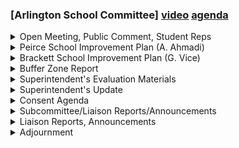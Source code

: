### [Arlington School Committee] [video](https://www.youtube.com/watch?v=Kdg4l2nFrI4) [agenda](https://arlington.novusagenda.com/agendapublic/MeetingView.aspx?MeetingID=1861&MinutesMeetingID=-1&doctype=Agenda)

<details><summary>Open Meeting, Public Comment, Student Reps</summary> 
<details><summary>	 Kirsi Allison Ampe - 636</summary>

> Hi, I'm Kirsten Allison Ampey. I'm chair of the Arlington School Committee and I call this meeting of the regular school committee on Thursday, November 16, 2023 to order. We are here in the new wing of the high school which Dr. Hummel mentioned in a couple minutes. And before we do that, I want to note the passing of the very successful passing of the override last week for which we thank both the voters and the taxpayers of Arlington. It was resoundingly positive with a 61.4% yes in favor. And given that the commitments of the override included significant increases in funding to the schools to both fund our strategic plan and to one of the components of which is increasing compensation for educators, we are both very thankful and just impressed that the town was so understanding of both our needs and appreciative of our efforts. So I want to say thank you for that and then we had another big milestone last week, the day after. So I'll actually start by commenting for just a second on the override. We're really looking forward to implementing the strategic plan that we've worked so hard on and these dollars let us do that. We're really grateful for the show of faith and the tireless work that our educators put in every single day for Arlington's children and we just want to thank the work of the volunteers and elected officials who made this possible because now we get to go do the fun stuff. And we get to do the fun stuff in beautiful new buildings and the educational plan for the new Arlington High School really wouldn't be possible without the override dollars because the strategic plan is very aligned to making sure that we can do more deeper learning in facilities that allow for interdisciplinary work and allow for a lot of collaboration among adults. We are sitting in a brand new school committee room. Central office has been steadfastly focused on moving for the past several weeks and we've managed to do so successfully in the middle of a school year along with all of our high school students doing the same. So it is a beautiful new building. We're really looking forward to welcoming members of the community to do tours later on this winter and spring. And we had conferences in the building almost immediately upon opening it up and it was wonderful to see parents coming in to talk with their teachers. Our staff, our students, watching them walk in for the first time was just such a treat because they were elated to be in such a bright, welcoming new space. So we're grateful so much to the taxpayers of Arlington for continuing to prioritize the needs of our students and to allow us to move forward with some of the innovative and exciting work that we're doing. Thank you. So there is no public comment. I can't, so you may have, the people who are here and maybe some of you on Zoom had seen that this is all kind of jury rigged and we're still a work in progress here. There will be changes over time. We'll be talking about it later in the facilities report. But in the meantime, I can't move my mic any closer. So if you can't hear me, someone needs to wave. Okay, they say I'm fine, but I know sometimes that's a problem. So there is no public comment. We do have an AHS representative who I see on Zoom. Graham Minnick, do you want to give us a report? There's not much going on. So the move's been pretty good so far. Yeah, everyone's happy. It's nice and clean. But yeah, I guess that's it. Okay, thank you.
</details></details>
<details><summary>Peirce School Improvement Plan (A. Ahmadi)</summary> 
<details><summary>	 Kirsi Allison-Ampe - 216</summary>

> Next, we have the Pierce Improvement Plan. Do you want to introduce? Yes, while our Pierce team is coming up and getting settled, we're going to have you all over here. And we're going to hope to have your slides up here. We're working on that. I just want to say Pierce saw some absolutely spectacular outcomes for students this year. They really have been doing a lot of hard work over the last several years to improve instruction, interventions, build out an instructional leadership team. And I really always enjoy heading over to Pierce and seeing bright pink flamingos everywhere. So I'm looking forward to hearing what they've been up to and what they're planning for this year. Are we good to go, or no? All right. Well, maybe we'll have slides. Otherwise, I'm sure you'll be able to follow along with an exceptionally well-executed presentation. No pressure. I'll hand it off to you all. I am driving the slides. Okay-ish? Okay. I at least need my screen to be working. Let's twist it a little bit if that's not working. If it can be here, that's great. But if not, this works fine too. All right. Take it away. Yeah, I think so. Our viewing audience at home can see. All right. No sweat.
</details>
<details><summary>	 Andrew Amati, Julia McHugh, Steph McKenna, Beth Ledoux - 3109</summary>

> Thank you, School Committee, for having us in this evening. We are very excited to share our plan with you. But before we do, we'll introduce ourselves, and then we'll dive right in. Thank you for having me. I'm Andrew Amati, and I'm the proud principal. Hi, everybody. I'm Julia McHugh, and I'm the assistant principal at Pierce. Hi, everyone. Steph McKenna, math coach at Pierce. Hi, everybody. I'm Beth Ledoux, the literacy coach at Pierce. So, briefly, this evening we'll give you some data overviews. We'll talk briefly about some of the wins that we see in the last school year. We'll talk about some of the challenges we face as a school. We'll share our school goals with you and some of the ways that we plan to achieve them and some of the resources that we feel may be helpful. And, as always, look forward to your questions this evening. All right. So, we are the Pierce School. We are very excited to be here. We have 336 students. We have about 50 staff members. We are proud and fortunate to be part of the METCO program, and we have a wonderful learning community of students in our language-based learning program. We currently have 17 sections in the school, and we, like I said before, are very excited to present to you more this evening. So, the data that we wanted to share with you this evening is around our absenteeism, our achievement and growth specifically in ELA and math, as shown in the spring MCAS, our DIBLS data, and then our panorama data around climate and culture. All right. So, the first thing we wanted to bring to your attention this evening is our data on chronic absenteeism. This is an area where we made some gains as a school. We were able to overall reduce the number of students that were chronically absent, and we made some pretty significant gains in our high-needs subcategories, as well as students that fall in the low-income subcategory. We see some positive signals within this data. It's trending the way we want it to, and we're seeing some positivity. Some of the things we did last year that I think were impactful were partnering with families, regularly communicating with families, meeting with families, and understanding some of the needs and barriers to getting to school. And I look forward to keeping some of those in place this year and expanding the ways that we're supporting our families. But I also want to be upfront that it still remains alarming to me that one in five students that are in a low-income category are still chronically absent. And I'll talk a bit more about that as we get into some of the academic achievement data, but that is a main area of focus this year. I'm going to talk to you guys about the achievement and growth data for the ELA component. So as you can see, as Andrew said with his last slide, we've seen upward trends in every category between 2022 and 2023, but probably the most exciting is our largest growth was in the high-need subcategory, and you can see that in the last two indicators. That's where we made tons of growth, something we're really proud of. But what's not shown in this chart, which is very exciting, are a couple of very specific grade-level examples. So in our third grade, 77% of our students were meeting or exceeding state standards, which meant our third grade students were ranked in the 96th percentile in the state, which is amazing. Our fifth graders last year had an overall SGPR student growth percentile of 57, which is a really strong indicator of years to come, especially our fourth graders now moving up to fifth. A couple of things that we're trying new or sort of adding on this year that's going to keep contributing to this upward trend is we have stretched out the grade bands of using the DIBL screener. In the past, we've only done K-3, and this year we're doing K-5. And the DIBL screener, it measures phonemic awareness, phonics, fluency, vocabulary, and reading comprehension, and it's given between two to three times a year. And what we're doing with this data is actually pretty incredible. We're meeting as teams after these benchmarks, we're analyzing the data, we're noticing trends, and we're having it really inform our teaching, whether it's extension work or intervention work. We're also incorporating a stronger language arts program, and it's all based on the science of reading. And lastly, we just have amazingly talented ELA educators, and that's why we have such high expectations and such high achievement. So similar to the ELA data, we saw overall gains across the board that we're really encouraging this year in mathematics, according to the MCAS. But most exciting, I think, are the gains that we can see there made by some students in our more vulnerable categories. You can see there. Some things that you can't see, looking at the data, our fifth grade earned an SGP of 73, which is incredibly difficult to do. And something I'd like to point out is the work of K-2 that leads to some of these data points that we get to see in MCAS later on. Our K-2 teams have been working year after year, helping to improve our fluency screeners, which it's so nice to have a common data set at K-2 that we can then work, we can use setting them up for three to five. And those fluency screeners now extend into grades three and four as well, so we have more data that we can use in our ACE meetings among teachers. Thank you. I'm just going to say one more thing about math. And before I do, though, I want to double down on a statement that both Beth and Steph shared, which is that we have an outstanding staff and a really hardworking staff, and we are aligned K-5. And so some of the wins we're seeing tonight are in the upper grades in terms of the data, but they are a reflection of all of our educators, and I'm very proud of what they do. One of the concerns that you're not seeing on this graph in math, though, is around some of our racial subgroup categories. And there's a couple things that stand out as areas that we will continue to focus on, one of them being that only one in 12 students that are black met or exceeded expectations in mathematics. And that is deeply problematic, and that is something that our team remains focused on improving and committing to over the years. Additionally, seven of 18 students that identify as Hispanic or Latino met or exceeded expectations in mathematics, which is also below where we would like to be in terms of supporting and addressing the needs of all of our students. Thank you. So as you know, we only test the Science MCAS. It doesn't exist for grades 3 and 4, but it does for grade 5. And as you can see here, we did quite well, and we scored in the 90th percentile for the state, which we're very proud of. But one of the things, again, that the data doesn't show is the qualitative information that we have around science at Pierce, which is that this is one of our students' across-the-board K-5 favorite subjects. We know this from talking to them, from listening to them in the hallways, from having informal conversations with them, but also through the empathy interviews that were done towards the end of last school year, where consistently across the board, what's your favorite subject? Science. What's your favorite subject? Science. We have the classroom capacity for kids to be engaged in hands-on experiences with science, and I think that it is really showing up at this fifth-grade MCAS level. So that's another point that we're quite proud of and are going to be continuing to promote. All right. I'll speak briefly about some of the trend areas that we see. So from 2022 to 2023, we saw a small gain with our non-high needs groups and an increase in students that are considered high needs. However, we have a lot of work to do to continue to close the gap. We also know that chronic absenteeism continues to impact our families that are in the high needs category, specifically in low-income categories at the highest rate. So part of our working theory is that if we can continue to have high-quality instruction and curriculum and we can get our students to school more frequently over the years, we will continue to close this gap. And as we go to the next slide in math, you're going to see something very similar. And our theory remains true. We need to get kids to school as much as we possibly can and then surround them with rich cognitive academic tasks and add in layers of support around interventions, tutoring, and increased access to after-school programming in order to close this gap. This one's me as well. So this is our DIBLS data. And briefly, what I see in this data is that last year, as compared to the district, our students exited kindergarten a little bit behind on benchmark as compared to some of the other district schools. And as we move through first grade, we start to close that gap and have more students at or above grade level. By second grade, we are about on par and also have a higher percentage of students reading on grade level. And by the time we get to third grade, the vast majority of our students are reading at or above grade level. And our students that are in the well-below category are still there, and there are less students in that category. And so this is something we see as trending in the right direction and that any time there is a student, though, that is below or well below, there is still work to do. All right, so we're switching gears here a little bit and talking about climate and culture. So last year, we really focused our instructional plan about targeting students in sense of belonging and making sure that their school-level experience was full of joy, that it was positive. And we made a number of adjustments within the school to commit to all of our students. Additionally, we focused on rigorous expectations in the classroom and high-level, interesting, engaging cognitive tasks. And what we saw in those two areas that we really focused on are two of the largestgains. And in school safety, we saw a small gain, as well as teacher and student relationships. And we saw school climate go down a touch, and that is something we'll be looking into more this year. And lastly, with student climate and culture, these are specific questions that were asked within the sense of belonging category. And one of them that stands out to me is when you feel like giving up, how likely is it that your teacher will ask you to keep trying? And this is something that we talked about in some of our professional work last year. It's really supporting our students, asking how we can continue to support them. And this is also something that our non-classroom teachers are doing, too, to try to forge and build relationships across our school, and that's bearing out in the data. And then we have one slide this evening, and this is what our staff told us. I'm going to go back to my notes here, because I have quite a bit of positive things to say. So as you can see, we saw some pretty significant increases in our staff's sense of belonging and our staff's sense of well-being. To increase by 17 points for a full staff, I think, speaks volumes about the professional staff that we have and their willingness to go the extra mile for one another. From my perspective, I think that we used our professional time meaningfully. We committed to outings together outside of the school. We focused on integrating teams and grade levels to create more connections across the school. And we created some flexibility, and I credit our coaches in creating some peer-to-peer walkthroughs that allowed us to get into one another's classes and learn from one another. And I'm very proud of the work that we've done over the last year on this. We asked the staff what they felt like contributed to this, and there's a lot of things. One being the addition to the new playground, so thank you to folks on this committee, and thank you to the folks across town that have made our outdoor facilities better. There was a shout out to well-crafted class schedules with wind blocks or what I need blocks. The establishment of the Flamingo Community School norms, a rebranding of our mascot, a commitment to free breakfast and lunch, an expansion of before and after school programming. A deep collaboration across all departments and grade levels was noted, as was strong teacher hires in the past three years. And lastly, there are other things that happen in our school that are more informal, like book clubs and spirit weeks. weeks. And as I mentioned briefly, peer-to-peer learning, which can be as informal as asking a colleague to be able to come in and watch them teach or vice versa, and just sharing something you learned from them. So I'm really proud of this, and that's what I've got for you. I'll pass back to Julia. Before we move on to the next slide, one thing as a newcomer to Pierce that just listening again to some of the things that our staff shared that make them, that are reasons for those strong numbers and a sense of belonging and a sense of well-being. You might be thinking, you know, how does us having free breakfast and lunch for all kids? It's not really a staff thing, but one of the things that you hear up and down the hallways of Pierce is how proud our staff are of things like that for our students, and how much their sense of belonging and sense of pride and joy around the school is really centered on the experience of students. And so coming in to Pierce this year, that just, I mean, it jumps right up at you, and it's something that I think is also very commendable about our staff, is that their own sense of belonging and well-being is intricately tied to that of the students and the experience that the students are having in our school every day. So based on this information and the work that we're doing, there's a lot of words on here for, in terms of our goals, and I know that we're all good readers and close readers, so I'm going to depend on you for that, but what I really wanted to pull out is the things that we're focusing on this year are really closing the achievement gap between the non-high needs and high needs students, specifically in literacy, and making use of high leverage instructional practices to do that, so that we can continue to see that gap close and close and close as students move throughout the grades at Pierce. We also want to continue to focus on student engagement, again through the use of high leverage instructional practices, like the ones that we are seeing in our new EL curriculum that's in its pilot phase this year, but really thinking about what student engagement looks like, what we want to see students doing when we walk into a classroom, what teachers are asking students to do, and really using that as our measure for what student engagement looks like, and that's a constant conversation on our instructional leadership team as well. We also want to continue to improve that sense of belonging for all students and really dive into which students, which subcategories are maybe not showing such high numbers of a feeling of belonging, of a sense of belonging, and similarly for our families, really wanting to increase that sense of belonging for every single family that is connected to Pierce. All right, so some of the things we're committing to this year, using our professional time wisely, using our ACE time, our building times, to really focus on literacy instruction, improving access to interventions, and learning with one another. We're committing to closing that gap that I spoke earlier about chronic absenteeism and making sure we can get students to school, and there are a variety of measures of ways that we're trying to do that this year, and we are going to continue to refine our peer observations that have been in place for two years and to really focus them on the student level experience around engagement and high-level tasks in the classroom. And some of the resources that we feel could be helpful, it's always nice to have more folks that are trained as reading specialists. This is an area that is pretty nuanced and specialized and reading is a very difficult thing for some students to learn, so I am very impressed with the new tier one resource, and I also understand that we will continue to need to support students that reading is challenging for and really want to make sure we're doing the best that we can for that, for them. Supporting some of our newcomer families, particularly our MLL families that are new to Arlington, in some cases new to the United States, and making sure that they have what they need, both at the school level but also outside of the school, is something that we are committed to and something that requires resources, both at the school level and town level. And lastly, just better connections to town resources. Before I say more about that, I'll say that I feel very fortunate to work here and also to live here, and we have a lot of resources and some really dedicated folks around different departments, and just making sure we're connecting so we can get students into athletics, food, making connections across town, and really making sure that all of our children can experience all that there is to have in Arlington. And that's what we have for you this evening.
</details>
<details><summary>	 Kirsi Allison-Ampe - 18</summary>

> Great, thank you very much. Do you want to add anything, or should I go straight to questions?
</details>
<details><summary>	 Elizabeth Homan - 21</summary>

> Only that I'm an exceptionally proud superintendent this evening, and this group has done an amazing work at Pierce. Any questions?
</details>
<details><summary>	 Jeff Thielman - 33</summary>

> Mr. Thielman. Thank you, that was a great report. I'm curious, you talked about resources needed for students born outside of the United States, and what are you talking, like, what's the need?
</details>
<details><summary>	 Andrew Amati - 90</summary>

> Well, some of the need is making sure that, I mean, there's a lot. I mean, making sure that anywhere from transportation, getting to school, school functions, getting access to health care providers, getting linked up with community resources that are available. In some cases, we know that they, in some cases, we know that those are being connected to. In other cases, we wonder if they are or not. And so, liaising more with the town, more with folks, to be able to get every family what they need.
</details>
<details><summary>	 Jeff Thielman - 110</summary>

> Yeah, good. Okay, thanks for, that's nice of you to recognize that. Your subgroup analysis said that the scores for ELA and math, grades three to five, I don't, I think you have, you've had growth in high-need students, and you've actually closed the achievement gap. So, and, you know, and every school's done a good job, too, of working on that, but you seem to have had a lot of success. And I'm wondering, I guess this is a question for the district, to what extent is your experience, your practice, how you're doing, things being shared with the rest of the district, or is it relevant at all?
</details>
<details><summary>	 Andrew Amati - 191</summary>

> I guess it's a question for Liz. So, the goal is definitely to share the successful practices that lead to outcomes like this, the district as a whole. First, we have to define with the Pierce team what it is that happened that led, like, that results like that. And so, a lot of what we want to do this year is pay some really close attention in those places where we see a gap closing, to what it is that led to that gap closure. Because one of the things that we know, coming out of the pandemic, is that we've had a series of different baselines set over the last several years, and I think this year we finally have the ability to compare apples to apples. And so, the question now is, okay, we can compare apples from last year to apples from this year, what actually led to healthier apples this year? And what do we need to do to make sure that the entire orchard is growing that way? I'm sorry, I just really ran away with this metaphor. How do you like them apples, Liz?
</details>
<details><summary>	 Elizabeth Homan - 162</summary>

> But whatever the Pierce team is using to make sure their orchard is thriving, we want to make sure that we're perpetuating that practice. So, it's hard, it's not easy, and I mean, I would actually ask you to put that question back to the team a little bit to say, what are some of those root causes?  We've had the conversations, but use of, like, some of the things that actually they mentioned the staff appreciated, we would identify as huge contributors to the success. Purposeful use of time, listening to what educators think they need when it comes to that professional use of time, so that they have time to collaboratively plan with one another. Ensuring that we are consistent in our message around what we think rigorous instruction is. These are things, these are examples of things that I know Pierce has worked on, and our practices we're working right now to spread across the entire administrative team.
</details>
<details><summary>	 Kirsi Allison-Ampe - 21</summary>

> Did the superintendent direct me to ask you if there's any other root causes? Are there anything else achieved in that?
</details>
<details><summary>	 Elizabeth Homan - 99</summary>

> There are, and one of the things that would be helpful is expanding tutoring. I mean, we have done some really intensive, purposeful tutoring before school, after school. We've used money effectively, we've used our own teachers to pay them to come in before and after school, and we've really deployed most that tutoring at first and second grade, and concentrated some of the support in those grades. I would like to see that expanded, both across the town and at Pierce, so I think that's a concrete thing that could be done, that has a really high leverage.
</details>
<details><summary>	 Kirsi Allison-Ampe - 26</summary>

> Good, all right, thank you. This is a good way to, you're right here, you're right, this is good dialogue, thank you. More questions, Mr. Schlickman.
</details>
<details><summary>	 Paul Schlichtman - 171</summary>

> Okay, I mean, I'm intrigued by this, and I'd love to go into a lot more depth than I can now, but before I go there, I want to hit the aesthetic piece. I love the green and pink on your bar charts. I am very appreciative of somebody who goes and adjusts these charts to make them tell a story. My critique is that I heard many times in this presentation, this is really wonderful, but it's not on the slide. If it's really wonderful, put it on the slide, okay, because this is, this is really a permanent record. You've done a really great job. I've got, I'll ask you the question that probably won't ask others, because I think you really have this well-thought-out, are there any content areas, types of literature, types of mathematics, types of questions, you know, creating discourse, things that are underlying that you picked up on from your data that's not apparent to us that you've latched on to and you're acting upon?
</details>
<details><summary>	 ? - 215</summary>

> Yeah, team, let me take this one. So, Paul, I think it's a great question. I think one of the things that we've really focused on for the past two years is around student discourse, which, and really thinking through, not just turning and talking and talking about what's going on, but really developing high-level questions and turning more of the, to use an ed term, heavy lifting on students, right, and working on that through our coaches, and I feel we're talking for Steph and Beth, but, but really helping teachers develop those and giving more license to students to be able to have those questions back and forth, rather than going through, back through the teacher all the time. So, it's kind of a granular move, but we're doing it across the school and have been for a while, and it just puts more ownership on the students to do the bulk of the learning and thinking. Yeah, I think that a focus on discourse is usually something that's behind this type of growth and these types of growth numbers with kids, because if they can communicate their knowledge, then you go and throw them through these tests and they're going to do well, and it's going to reflect what they actually know.
</details>
<details><summary>	 Elizabeth Homan - 171</summary>

> I get, go ahead, go for it. So, something that I've been thinking a lot about lately is sort of the inner systems within grade levels, and what we do with our data, how we look at it, and over the last six years that I've been here, I've noticed every year teams being willing and eager to dive deeper and to have conversations, gen ed, special ed, everyone at the table about what we're going to do about what we see, and that translates into what they choose to include in that discourse when they, once they're in class at a tier one level, and also what happens in our intervention groups. The other question is, is because I'm listening to you talk about your newcomers and English learners, and you raise such a beautiful point from, as an urban educator, working that population. That's probably one of the most important things we can be doing. So, my question, I guess, is bouncing over to this side of the room.
</details>
<details><summary>	 Paul Schlichtman - 51</summary>

> Hi. I sense the need of maybe additional social work support or something to, some sort of a district support for these immigrant newcomers and second language learners. Do we have any grant money or anything floating around this year that can support a little additional, additional services for these kids?
</details>
<details><summary>	 Elizabeth Homan - 163</summary>

> We do have the, there's the homeless grant that we do have funds for, that the allocation about, initial allocation about $1,000 per student, and we have about nine students that are eligible for those services, so we can get reimbursed for those costs, and then there'll be additional funds that will be released to the district based on the per day enrollment amount from DESE. Needless to say, Mr. Slickman, $1,000 per student. Doesn't go very far. It's not a social worker make, but I think one of the things that I'll commend the Pierce team for thinking through is what resources would help our multilingual learners this year right now, and so we've actually added an after-budget additional SSP to Pierce that's posted at the moment that's specifically intended to both help with some of the liaising work, if we're able to hire a bilingual educator, and with some of the inclusion based MLL learning support that those students might need.
</details>
<details><summary>	 Jane Morgan - 132</summary>

> Thanks, that just feels so important to me. Thank you. Ms. Morgan. So I wanted to ask about the absenteeism, which obviously there's been huge improvements, and I guess this is sort of a qualitative, like how close do you feel like you're getting to the floor, right? Because there's gonna be a floor, right? Like we're not gonna, it would be great if we got to 0% chronically absent students, but we're not going to get there, right?  So do you have any sense of, you know, with your general population, it looks like it's hovering right around 10-ish, you got some movement this year, you're obviously, whatever you're doing is working. I'm just curious if you have a sense of like how low you'll be able to drive that.
</details>
<details><summary>	 Andrew Amati - 37</summary>

> Well I tend to be an optimist on some of these, so I would say there's a long ways to go. I would like to see overall at 5% or under, and single digits in every subcategory.
</details>
<details><summary>	 Jane Morgan - 39</summary>

> Okay, good, that's helpful. Because it seems like what you're doing is driving that down pretty significantly, so it's helpful to hear from the people who are actually doing that work to get a sense of where we're headed.
</details>
<details><summary>	 Andrew Amati - 189</summary>

> I think one thing that's important for us to keep in mind as we do it is how obviously we can see trends amongst, you know, kids and families or kids who are chronically absent families who have chronically absent children, but one of the things that I feel very proud about in terms of meeting with families around this is that every single family has a different story about it, and I don't say that to sound hokey. I say that because it can really present some challenges for structurally what we do, whether it's, you know, a family who doesn't speak the same languages that I speak and how do I actually meet with them, and that is a relatively surmountable hurdle, but I think that when we talk about wanting to get this to single digits and under 5%, really keeping that in mind that every single family may need a custom-made intervention after we do the, well of course we meet with them, of course we communicate, of course we advocate, and then what comes after that really does get down to that individual level.
</details>
<details><summary>	 Jane Morgan - 90</summary>

> Great. And then just the other piece is, you know, we are obviously very focused on ELA, and I know nobody's losing sight of the math. I know you're not, but it and the goals are fantastic and the work is amazing and the gaps are closing in math, so I'm not like worried. It's just, you know, as somebody who works in higher ed with non-traditional students without foundational math skills, it's still really important, yay math, so we just want to make sure we're still talking about it.
</details>
<details><summary>	 Andrew Amati - 130</summary>

> I'm sure you are. There's no way, there's no way that you're not talking about it and getting these kind of outcomes, but I do think we sometimes have to say it. And we have to get creative too, so I obviously have seen our implementing teams work really hard this year on EL and it becomes absorbing, but those are some of the teams who are still reaching out to me and asking, you know, what can I do about this? I have several teachers in the building who are interested in trying some of the building thinking classroom strategies and working in-house on that because they aren't able to go to the PD that we're offering around it, so we still have a lot of excitement around math.
</details>
<details><summary>	 Elizabeth Homan - 276</summary>

> Good. And I'm sure that will continue. That's awesome. Yay math. Yay math. Dr. Humling wanted to... I just want to add on to what this team was saying about the chronic absenteeism efforts and the every single family has their own story and how many resources it then takes if there's a single family in a situation where access to after-school is the thing that's going to make sure that they are able to be at school, stay at school, and not have consistent absenteeism or if access to a before-school program is the thing, then this is why we put resources in the strategic plan towards things like that because each time we try to resolve one of those challenges for students, it's going to take a resource, it's going to take financial investment, and the strategic plans goals are aimed at that and I know that I can count on the peers team to be one of the first that will call us up and say, hey, are there scholarships for a family for whom this is going to make a really big difference? Pretty sure we had that phone call today. So like but it takes resources and that's the point I want to make is that like the resources we've committed for each and every one of these families, there's usually a resource whether that's a human one and the time that they're going to put in to making that phone call and doing that communication or a scholarship or an additional reading specialist or one of those and those are critical to the efforts that result in results like these.
</details>
<details><summary>	 Laura Gitelson - 149</summary>

> Oh, I'm sorry. Ms. Gittleson. Thank you. I think I know the answer to this question, but to follow on to the discussion about the absenteeism, I know, Andrew, that this has been a huge focus of yours and it's really exciting to see on paper what it's accomplished. And this follows on a little bit to what Dr. Holman said, like you've done really well, you've done a lot, what is it, is it that you just, not just, is it primarily that you want to be able to do more of the same of what has been successful or are there specific things you can do? to tell us that you would like to try that you haven't been able to try because they haven't, those resources have been harder to get or aren't available. And I'd just like to hear about that as we move forward.
</details>
<details><summary>	 Andrew Amati - 195</summary>

> Well, I think I mostly understand your question. I think one of the things that improves chronic absenteeism is direct outreach. So whether that's from me, Ms. McEwen, social worker, calling directly, meeting directly, whether it's at the school or at a home or anywhere else matters. And that takes time and it takes kind of a tenaciousness that I think requires the people at the schools to do it. But of course, an additional resource that is helpful are community members, potentially liaisons in the community that know folks. Because the more that we can amplify how important it is to be at school when you're not seriously ill, we know it will lead to better outcomes. So, Ms. Gittleson, I'm not sure I'm answering your question directly here, but more connections to folks in the town. And I think just a willingness to meet folks where they are is something that goes a long way. And there's a lot that I need to learn, right? I study up a lot on chronic absenteeism, and we have not met our goal. So I'm proud of the trend, but we've no way made it yet.
</details>
<details><summary>	 Liz Exton - 152</summary>

> Thank you. Okay, anyone else?  Ms. Exton? Adding to the absentee conversation here, I think something that you're not saying that I'm going to sort of say for you is I think that another piece of this is the relationships that you have clearly built with these families. Because as we talk about resources, in my head, I'm like, well, we could have some position where their job is to go to these people's homes or call them. But I don't think families are going to respond to just anybody. They're responding because you are their child's teacher, their child's assistant principal, their child's social worker. And so I think that you all should take a lot of credit also for the relationships that you are building with these families, that they trust you to get them the resources that they need to get their kids to school. So, thank you.
</details>
<details><summary>	 Kirsi Allison-Ampe - 188</summary>

> Thank you, Ms. Exton. Okay, everyone has asked my question, so I'm just going to make a comment. Sorry, I'm getting, so I had some of those chronically absent children because of illness, but because of various lingering things. And I'm just throwing that out there to suggest that as you talk to families, if you work with them to find out what it is that they need in terms of support for health for the student in the school, even if they're only at school for like half a day. I know it might have been possible for my child to have attended more, still probably be chronically absent, but there's definitely, and I'm thinking especially with COVID going on and RSV and it just feels like there's more illness out there that's causing more significant issues. And if you happen to have one of those lucky children, that's something that hasn't been mentioned and I think should be being thought about. I think that's everything. Thank you very much. This is a great presentation. Thank you. Thank you for having us. We enjoyed hearing from you.
</details></details>
<details><summary>Brackett School Improvement Plan (G. Vice)</summary> 
<details><summary>	 Kirsi Allison-Ampe - 7</summary>

> Okay. And next we have bracket. Introduce.
</details>
<details><summary>	 Elizabeth Homan? - 160</summary>

> All right. While they get settled. We did print copies for folks who are sticking around of the bracket. Did you put it over there? Awesome. So you can follow along even though you can't see on our flash screen. Behind me, the slides. So I just want to say the bracket team has a brand new, fully brand new administrative team this year. So welcome Dr. Weiss, Mr. Amaral. This is our new principal and assistant principal of Bracket Elementary School. They have really hit the ground running and getting started. Bracket is in phenomenal shape. We've heard wonderful things about their leadership at the school so far. They've been working hard on systems and structures and routines and getting to know everybody and doing entry plans all as they start the school year. So I'm sure they'll have wonderful things to share with us about what they're up to and looking forward to this year. It's all yours.
</details>
<details><summary>	 Gretchen Weiss and Michael Vanderleen - 2269</summary>

> Great. So first of all, I really want to first express our gratitude for our Bracket community, which has really embraced us. Our students, our faculty, our staff, our families have really opened their arms to us. And that has made a huge difference in the way that we've been able to begin this school year. And so I want to begin this presentation first by thanking them. Again, I'm Dr. Gretchen Weiss. I'm the principal at Bracket. And with me is... I'm Michael Vanderleen, the assistant principal of Bracket. I said the wrong last name. I'm sorry. Recently married. Recently, yes. And we also have members of our school community here with us. Our coaches, our special ed coordinator, and our school council also sends their regards. So thank you all for coming. So our purpose for this presentation was to really accompany the school improvement plan that was given to you and really highlight our major wins and opportunities for improvement. We want to provide you with a narrative around our first few months, our first 45 days with our students. And as such, we've organized our presentation into three major categories. Thinking about our joy, our growth, and then how we are thinking about moving forward and thinking about belonging. And we'll start with joy because it's been an absolute joy getting to know the Bracket school community. And we've been able to celebrate so many wins as we implement our entry plan. I joined Dr. Weiss this summer as we considered our interviews as we... Along with the strategic priorities of the district. And it was clear communication and feeling safe and supported were very important to our school community. We spent time connecting with families, with staff, and faculty, and our community partners as we built up our relationships with them. We hosted meetups and some informal events such as popsicles with the principal back in August. It was a wonderful turnout, a great way to meet families and make that first connection with them. And it was a great launch to our back to school week. We worked with families around chronic absenteeism and IEP support by meeting and creating plans for these students and these families prior to the start of the school year. Our focus was and continues to be ensuring that all of our students have access to an empowering educational experience at Bracket. These connections and conversations, they really form the web of support that we have. And we were able to kind of refine our existing operational systems of the building. Some of those refinements were adjustments to our arrival and our attendance procedures. With the goal of having all students in the building ready to learn by 8 a.m. To help with this, we've established a safety patrol with our fifth grade students. As they accompany their learners into the building. There's a picture there on the bottom right of that slide. And it's been a wonderful moment for them to serve as their role models for their younger learners. And more importantly to create that deeper connection, contribution and collaboration to our school community. To foster that sense of belonging for them. And so it's been a joy watching our students really thrive in that way. We've refined some logistical and operational systems such as our evacuation and safety procedures and protocols. We've developed scheduling that supports the implementation of EL. We've clarified our communications through weekly family newsletters. Regular updates to our website. As well as our own internal communications. And thinking back to our opening day with our faculty. It was a day that was full of excitement and joy. As we did a lot of foundational work to co-create the path ahead for Bracket. We extended this work by engaging our families and student council. And in the picture that you see here is one of our core activities we did. Where we sourced input from our stakeholders for words that describe the future of Bracket. Our hopes, our desires. How we want to be described. How we want our students to be described. And ultimately what our goals are for Bracket together. And through an iterative process we'll continue to engage stakeholders. And this will form our school-wide expectations. To work in concert with our district initiatives of multi-tiered systems of support. We revitalized our ACE meetings. Our student study team process as well. To enhance the way all of our focal groups equitably experience. The strategic priorities of the district and their time at Bracket. And through our joyful work with the Bracket community. We used all of this as a stepping stone to dive in deep to our data. And form our school improvement plan. Which Dr. Weiss will share with you now. So it's important for us that joy leads to growth. So that we're using a strengths-based approach to address our needs. And Michael and I are still meeting with different constituencies. And really listening and learning from them. As we use our beliefs about education and their dreams for the community. To build what we want for Bracket. As far as our school improvement plan. We began by identifying growth areas. And looking at the data for our 425 students. And 70 plus faculty and staff. We have some really good wins. Some foundations to stand on. We made substantial progress towards our state goals. Especially true in mathematics. Where we reached or exceeded 2023 targets. For all students in most of our subgroups. In math last year at Bracket. The Bracket community focused on expecting high engagement in math discussions. And we think that some of those pieces have definitely influenced that. That success was echoed in our panorama data. That looked specifically where our students were responding. About the fact that their teachers had rigorous expectations for them. And that was seen as the biggest increase in our panorama data in the spring. Chronic absenteeism overall improved. And though Michael said it's still a priority for us. And we were still making individual plans with students at the beginning of the year. At the same time. While we're seeing some trends towards improvement in our literacy data. Through our dibbles. Our overall. There was a slight increase in our English language arts data. But many of those categories did not go up. Especially the gap between our high needs and our non-high needs. But when we started to look at our corresponding panorama data. Which you can see here. When we looked at some of those subgroups within that high needs category. Our students with disabilities. And our students without disabilities. Really the gap in that was something that we wanted to prioritize. Especially within our English language arts. So this was a sub a focal group that we really identified. Which corresponds with the district's initiatives as that being a focal group. There were some relative weaknesses in cultural awareness and action. Despite work on this in the previous year. Both on in the faculty panorama results. As well as in our student results. So this gave us the sort of the meat. Which we were going to build our school improvement plan. And we wanted to develop a plan that was aligned to the district plan. Clear. Intentionally demonstrated connection between the goals. Because as we're two new administrators. Really thinking about how can we work. And meet many of these goals at the same time. Thinking about those action steps. So we wanted these to intertwine. And the way that we did that was by thinking about three guiding questions. As we developed this. And so we looked at how do we inspire all of our learners. How do we use data to focus our initiatives. And how do we build connections for everyone. And so those echo through all of our strategic plan goals. Dr. Weiss do you want to tell them what this thing is? Oh yeah. I'll. So we'll tell and then we can look back. So you want to go. Yeah. So this is the four goals for our school improvement plan. Our first academic goal really centers on English language arts. And that gap between students with disabilities. And students without disabilities. Our second academic goal fosters conditions for deeper learning. And integrating the EL high leverage practices across all the disciplines. Our culture and climate goal. And our strategic family engagement goal. Are both identifying needs for growth and belonging. Specifically thinking about including more voice. Student voice. Family voice. And making sure that there's open communication path within those groups. And with each of those we're also thinking about that. That subgroup of students with disabilities. And families with students with disabilities in those. And so for our first question was how do we inspire all learners? And for that we wanted to build on the protocols that we used in last year's math discussions. And think about how could we again use protocols as we implement the EL curriculum. Really intensively in first and third grades. And through the high leverage practices across the school. So the pictures that we have here are actually the magnificent things. That the first graders created in their first unit for EL. So this first unit had the first graders think about what is a problem within their classroom. That they want to solve. So some of the things that are featured on this slide to the left is a talking stick. They said that way everybody's voice could be heard at the meeting. There's a lost and found that has different boxes for different sized things. So that little things wouldn't get lost at the bottom of the box. And in the front is stuffy land. Which houses stuffies when they come to school. Which for first graders is a really big problem. That their stuffies aren't just stuffed in their locker. So they took that. And then the first graders crafted paragraphs with focal statements and supporting details. And when asked about these details. The first graders talked about how they couldn't just list attributes. Butthey had to explain why in those details. So their ability to write and expand upon what they're writing is really increasing. So how do we use data to inform decision making? As a school we're really working to expand our qualitative data collection. And use both qualitative and quantitative data in our really intentionally in our teaching. So on this slide you can see an evidence from a conversation in an ACE meeting. In which teachers broke down the sort of composite DIBL scores. So your DIBLs and you're looking at that early literacy screener. And so they broke those down into different components. And put each child in a class on a different post-it note. And that way they could move those around. And think about different flexible grouping possibilities. In tier one and tier two instruction. So that they could think about what are the different ways that they could really target that instruction. And they mapped this on a visual of the MTSS. Or multi-tiered system of support process. To really think about how tier one and tier two instruction work together. And this really allowed us to have an amazing dynamic discussion in that ACE meeting. Where and think about how we could double dip into that. So kids are getting not just one access to that curriculum. But again getting it multiple times. And so finally how do we build connections for everyone? We really wanted to build on the amazing work that has been done with our rainbow alliance. And our belonging club that's beginning. And the model of the student council that was begun last year. To bring more student voice into what we're thinking about. And another way we did was during our joint time together on November 1st. Was really that time together was really integral to getting all the voices. Our teachers, our paraprofessionals, our specialists. All together to focus on our students with disabilities. Specifically thinking about how their feelings of belonging could be thought about. Throughout the school. We first started with conversations about thinking about our own relationship with disability. And then how that influenced us in our teaching. And then we broke into different teams. And talked about our students individually. Thinking about who are their friends? Who is an adult within the school that they feel connected to? And if we couldn't name that for students. What did we need to do specifically for those individual students. To make them feel connected to the bracket community. We'll continue this work with empathy interviews in the spring. With our students with our families of students with disabilities. And are having support from the district in that. So this brings us to sort of thinking about where we're thinking of for the future. It's important to Michael and I that our vision includes creating space and time for student agency. Student voice. A plan for collaboration that's explicit and actionable. And thinking about how we're going to include teachers. And by that I'm including all grownups who are in our building. As they are all teachers to our students in different ways. And how they can see themselves as leaders of their professional growth. And in making school-wide decisions. We both want to thank you for having us engage in this really important work in Arlington. We feel really honored and proud to be here. Thank you.
</details>
<details><summary>	 Len Kardon - 63</summary>

> Anyone have any questions? Mr. Cardin. Thank you. So Ms. Exton has asked for a presentation later in the year about the student success teams SSDs. But I did notice that you talk about redevelopment of the SST process to support MTSS. What exactly does that look like?  How are you changing the process? Can you talk about that a little bit?
</details>
<details><summary>	 Gretchen Weiss - 229</summary>

> Sure. One of the things that we really did is we really wanted to make sure that we were utilizing all of our teachers and educators to the best ability. As far as their resource time with time. As well as their expertise. One of the big changes. we did with our SST process is we've changed who we bring into the meeting. For example, if there's like a student that we're concerned about who has a need for OT and maybe reading support, we're going to bring those two, we're going to bring our reading coach in, we're going to bring our OT person in, as well as the general educator. As opposed to a grade, I think before we had a grade level team or we had a team that was represented for one just general ed teacher of every grade level. Other thing that we do is we do a pre-study, we do a collaborative document where a lot of the educators and the whole team comes together where we do kind of an analysis, we all weigh in. So we come to that meeting, we do a 30-minute protocol that's very focused, that's very intervention-based about what we can do as part of our tier one support to really enhance what students are getting in the gen ed curriculum built upon our district accommodation plans.
</details>
<details><summary>	 Paul Schlichtman - 140</summary>

> Great, thank you. Mr. Schlickman. Love the presentation. The fact that both of you are new to the district and come from different places, I'm glad to have somebody with an art and music background coming in a leadership position. That's always a blessing for a school because the first thing you said was joy and I can sense that you're trying to bring that in. Absolutely. Tell me about, I mean, I want to know about your entry plan, basically how it feels to come into this new environment because, you know, fish don't know about the water, but this is a highly successful school and you're highly successful educators in different venues. You're really good and that's why you're here. Tell me about how it feels to come into Bracket and what you're seeing and what surprised you.
</details>
<details><summary>	 Gretchen Weiss and Michael Vanderleen - 401</summary>

> So I think I feel really lucky in a lot of ways as we came into Bracket. The conversations that I had at the beginning, especially with our coaches, have been really open and honest and people have been willing to take risks with us and tell us how they really feel about things, which has been really helpful. I think I was a little worried at the beginning that everybody would say, oh, everything is great, everything is great, and what we found is people are starting to bring things to us to say like, hey, we want to collaborate on this problem. We see that you're really interested in working with us on this and it points where like, wow, everybody's bringing things to us and yet that really feels like we're starting to build some trust with this community. It's an amazing community. There are incredible teachers. The families are so dedicated to their students and to making Bracket just a really lovely place. And so I'm glad that they're also able to think about how they want to grow because I think that's been really helpful. For sure. To echo Dr. Weiss too, you know, hearing from our staff and faculty as they have been bringing concerns to us too, what I really love about that is that it demonstrates their faith and their trust in us and that's an incredible honor to have. And not only that, they take risks along with us and they allow us to do that. They allow us to go along with this ride and say, hey, let's try it out, which is awesome to be a part of. It creates this really infectious energy throughout the building. And what's been great, especially for me too, is that Bracket has just been an incredibly welcoming community. From the moment that you walk into those doors, staff are asking you who, just about you as a person, not necessarily just about the upper professional side. And one of the things I said in my interview is that I'm really looking for the opportunity to make sure that we can humanize one another. And that has been a huge, huge blessing as part of it. You caused quite a commotion over there. Yeah, it's too much joy. It's just a lot of excitement, a lot of joy, and the whole thing is nuts.
</details>
<details><summary>	 Paul Schlichtman and ? - 117</summary>

> I'm excited for you. I'm excited for the Bracket community. Welcome to Arlington. Thank you. You could do like a Coca-Cola commercial. Yeah, you know. It's, it's. You should turn it off. Good for you, yeah. You should turn it off. I didn't turn it off yet. You should turn it off. I flipped it this way. Okay. Well, Mr. Schlickman is working on that. Anyone else have any other questions? Welcome. And we have a big bag of rice. Okay. I was going to ask, so since he's busy, I'll ask the question he usually asks, which is, we're coming into budget season. What do you need from us?  What do you need from us?
</details>
<details><summary>	 Gretchen Weiss - 196</summary>

> Yeah. I mean, I think, you know, I'm also an Arlington resident, and so I was really excited about the override. I think, you know, compensation is definitely a thing that we all have to be thinking about, especially for our paraprofessionals and the way that we can support them. They are really outstanding educators as well at Brackett, and I think a fair, really good compensation for them is helpful. I think that we're also thinking about our facilities and excited that our playground is part of this new spring plan, but also thinking about how are we thinking about our schools as learning environments and seeing what we've learned as far as the learning environments from the high school to think about how we could think about the spaces at the other schools and at Brackett to have communal spaces for learning and thinking about those pieces as well. And so those are things that we're thinking about just in general. I think next year I would have a just maybe a little bit more detailed list for you as we've gotten through a year, but those are things on our mind. Thank you.
</details>
<details><summary>	 Gretchen Weiss and Len Kardon - 161</summary>

> Not necessarily, but thinking about like outdoor space. How do we think about that as far as like outdoor classrooms or bringing kids together and how can we do that? You know, I think when we see the safety patrol and we see the fifth graders and the first graders and second graders and the relationship they're building, how can we build those things within a school that's comprised of a lot of little boxes, right? And so thinking about that is something that I think is important to us. How's your staffing for custodians and to keep the building clean? Good. They've been doing a really good job. Yeah, I'm sure they're doing a good job. I'm not saying they're not, but do you have enough? We have someone in the morning and someone that comes later. That is such a diplomatic answer. That's really good. Mr. Cardin. We were doing so well, Len. Go ahead. I think I'm done.
</details>
<details><summary>	 ? - 76</summary>

> Just a follow-up question on that. So for a while, Bracket, before you were there, but Bracket was so crowded that every single space was being used as a classroom that could possibly be used as a classroom, including the science room. So I know that the pressure is sort of off now. The number of sections is down. Are you reusing that space? Are you reclaiming it? How are you using some of those spaces?
</details>
<details><summary>	 Gretchen Weiss - 113</summary>

> So we did have one classroom that went down a classroom size. Weactually used that space and put back in a teacher space whereteachers could be together and collaborate and work together. And thatwas seen with a lot of excitement from our faculty. Our PTO actuallycame in and decorated the entire space for them so they could feltlike a homey space where they could feel like they could be togetherand have conversations. It also gives us another meeting space so thatwe can have larger group meetings as well. So we moved the people whoare in that space into a slightly larger space and then allowed theteachers to use that as a collaboration space.
</details>
<details><summary>	 Elizabeth Homan - 36</summary>

> Great. Thank you. Anything else? Dr. Hummels? I just want to say it's been wonderful to have the two of you join the team doing great work. I can't wait to see what's next. Thank you.
</details>
<details><summary>	 Kirsi Allison-Ampe - 63</summary>

> Thank you very much. Sorry, I don't have an orchard analogy for you. I think I spent it. You have a whole one for Pierce. Pick another fruit. Oranges. Aren't you nice?  Aren't you nice? There you go. Thank you very much for coming. Just a moment and I bring worms, you know. Next. Have a great night. Goodbye. Get some sleep.
</details></details>
<details><summary>Buffer Zone Report</summary> 
<details><summary>	 Kirsi Allison-Ampe - 11</summary>

> So next we have the Buffer Zone Report by Dr. Hellman.
</details>
<details><summary>	 Elizabeth Homan - 1376</summary>

> All right. I have included in your materials all of the enrollment data for this week in this agenda item. So the enrollments are not in my superintendent's update as they usually are. It's all included here including a snapshot of October 1 data from October 1 last year to October 1 this year in the typical format of the enrollment report. So I just want to go over quickly a purpose, an overview reminder of what the Buffer Zones exactly are. I'm going to share a little bit about the Buffer Zone assignments for this year, comparison with last year, grade level breakdown and a few trends, go over a class size overview and open enrollment overview and a vague or not a vague but like a brief overview of open enrollment trends. I put the trends together so I don't have Buffer Zone trends and open enrollment trends separated in this presentation as I did last year. So just as a reminder for the public and for the committee, our Buffer Zones are addresses on or near certain elementary school district boundaries. They're Buffer Zones between each one of our elementary schools and the goal of this report is to give you an overview of the implementation of the policy and its effectiveness in maintaining balanced class sizes and how the policy is working towards improving balanced class sizes and its effectiveness in doing so. So here are our, here's our breakdown of Buffer Zone assignments for this school year, 23-24. The vast majority of families were able to get their first choice of Buffer Zone assignment. Some families received their second choice of Buffer Zone assignment for the most part, those who received a second choice were those who registered later on and we already had some constraints with regards to class sizes by the time they were registering. And so if they were registering in a place where we had a hotspot or a section that really just couldn't take another student, then they would be placed in the Buffer Zone that was their second choice. Wherever there were siblings, the family received their first choice to make sure that we were keeping siblings together as is articulated in the policy. And we had a total of 120 Buffer Zones, Buffer Zone registrations this school year. That's down 10 from the previous school year. You'll notice that Bracket had compared to last year, fewer Buffer Zone students that Stratton was right on par with where it's been and then there's the comparison for all of the other schools for you to review. Happy to answer questions about any of those. There's a grade level breakdown for all of the different schools, the number of students who were assigned to that school's Buffer Zone for each grade level. Of course, a lot more of them at the kindergarten level than at any of the other levels, but we had a lot of third graders enter in Buffer Zones incidentally this year. I also want to give a class size overview and comparison. So on this chart, it's going to show the average class size October 1 of 2023 and the average class size on October 1 of 2022. Last year when I provided this snapshot, it was not based on October 1 data. It was based on data taken at some point in October. This is actually the October 1 calculation of average class size in the snapshot. So if you see class size highlighted in blue across 23 to 22, then that means there's been a decrease in the average class size from last year to this year of more than two students. If it's yellow, that indicates an increase in the average class size of more than two students from last year to this year. And if it is not shaded in any way, then it's a change of equal to or less than two students. So one of the things that you'll notice is that in second grade we've had a decrease in class size for the most part. In first grade, we've had an increase in class size for the most part. And in fourth grade, we've had a few schools where the class size has gone up from last year to this year. Some of that has to do with sort of bumper groups of students moving into new grade levels. For open enrollment, there's an overview here. If you recall, last year we're sort of getting our trend data in line with open enrollment. And so last year I grouped 2021 from the time I had entered the district through 2023 into one report. So this includes that column all the way on the right as well as the open enrollment placements for this past school year. So actually no, for this school year. So these are open enrollments for 2023-24 school year in the table. So we've had a number at bracket who are open enrolled at bracket. You'll see there, there's five. And then from 21 to 23, we had eight students who were open enrolled at bracket. And then as we move through the years, I'll be able to show a little bit more of sort of a trajectory if we have schools that have more open enrollments than other schools. And we can take a look at why that might be. For the most part, open enrollment was so that families whose personal circumstances changed at some point during their student's elementary experience could maintain connection with their child's school community if they had a few more years left. Some open enrollment approvals more recently have been due to extenuating circumstances for students whose current placement is no longer meeting their needs. So we've had a few situations where we've approved an open enrollment for those reasons. Those are the last two bullets on this slide. Back up to the top of the slide, there were fewer kindergarten enrollments in 2024, 2023-24 for this school year and fewer buffer zone assignments overall. We have been trying to swing. Last year, if you recall, we were trying to swing away from the Stratton District because of class size constraints and the fact that we had brought the kindergarten sections down to three. Incidentally, we ended up with a very small kindergarten class at Stratton that year, not necessarily because of the swing away, just because of how enrollment shook out. This year, we're trying to swing away from, I was trying to swing away from the Thompson District as much as we could because we had some anticipated space constraints. There were 31 buffer submissions in a Thompson buffer zone. Only 11 of those students were assigned to Thompson. Luckily, only one actually only got their second choice. Because the other students who were in a Thompson buffer zone selected the other school. So, that worked out in terms of people's choices, but we were able to shift a lot of students out of Thompson through the buffer zone process. We're maintaining lower class sizes, like I said, in grade two than in FY23. And we may look to reduce the number of sections as those students move into grade three, depending on how those projections are looking for next year. We are maintaining higher class sizes in grades one and four than we did last year. In grade one, that's due in part to we had a lot of unanticipated new enrollments late in the summer. Families who either had chosen to do kindergarten somewhere else and then come back to Arlington in grade one, that is a trend that happens every year, but we had more than anticipated this year. And then in grade four, the class size increase is pretty significantly less notable than in grade one. If you look at those numbers, the grade one increase is more significant. So I'm happy to speak to any of these trends or try to answer any questions that you might have about them. We do have projections that Mr. Mason has been working on as we think about budgeting for next year, and we'll start putting projections together for that very soon.
</details>
<details><summary>	 Paul Schlichtman - 231</summary>

> Great. Thank you very much. Any questions? Mr. Schlickman?  Okay. One of the reasons why this report is sort of important to us is that it's a, it helps us to evaluate our policy and whether or not the buffer zones are working. And the one bit of information I think it's probably too difficult to do at such an early level, but it would, I would certainly appreciate going forward, is to be able to take a look at each buffer zone and see where people within that zone are asking to go. Because maybe some buffer zones aren't really buffering that much, and maybe some places we need to expand the buffer zone by a little bit. We, you know, we put this together in 2012, and I think we did a pretty good job of it, but it's certainly something worth reviewing on a regular basis to see if the boundaries make sense. This was a lot easier to do when we had the GIS system that had the map that actually gave us a visual, and that has been down, which made this year's report a little bit more manual of a process, unfortunately. But I can say that one of the trends we definitely see, because I'll, as I'm approving, buffer zones will often look up an address just to see where the family falls.
</details>
<details><summary>	 Elizabeth Homan - 511</summary>

> If there is a major road in between where they live and the school that is their second choice, that's a major factor in determining what their first choice or their second choice is. By and large, also, this is harder for me to say for last year because we didn't have the maps up, but one of the things we could see in the maps previous to that is what the original districted school was. Families select for the original districted school more times than not because the kids in that area, they've made friends in their neighborhood, and those kids are going to the originally districted school. So that's, it still is useful to be able to say where we have a hotspot. I'm sorry, but your assignment's going to be at this other school. It has made certain hotspots not become so desperately crowded that we have to add a section. So that has, it's definitely mitigating that. However, the Thompson buffer zones are not super useful only because of the pond where it is and because it's not a very big spread into the Bishop buffer zone. So if we were to make any adjustments, and one of the things I wouldn't mind looking with Mr. Mason at soon is a map to determine whether or not it would make sense to expand the Thompson buffer zone towards Bishop, the Bishop buffer zone towards Stratton to give a little more room there. It's going to depend on what the trends are looking like for Thompson over the next few years because they really are out of space. When we drew the maps originally, the state came in and they said you'd better do this because we're funding. your Thompson school and we don't believe you're going to fill it. Obviously we've added six classrooms since and we're still crowded so that the paradigm that we were trying to address in 2012 is a totally different circumstance that we're experiencing here in 2023. And I remember the way we drew the tail down Pleasant Street on the east side of Pleasant Street putting that in a Thompson buffer was really because we needed to draw more kids in and I don't know geographically how much sense that made and I bet you're not getting any kids going to Thompson from that neighborhood anyway. Now I live in a Thompson Bishop zone north of Mass Ave. We also did struggle with the boundary of Hardy going across Mass Ave. which was historical and the problem with Park Avenue versus Brackett and down was also another problem that we had when we were drawing the original lines. So I can see places where we struggled 11 years ago making these maps and maybe it's time for us to sit around and figure them out again and obviously the GIS down at this point this isn't the time to do it but at some point we should be able to get the data together and start thinking about tweaking these things.
</details>
<details><summary>	 Jane Morgan - 161</summary>

> Thank you. Ms. Morgan? And I think if we do that we want to take a look at the language and the policy again just to make sure that it's not that it's being obviously it's not being implemented inconsistently but the policy because of when it was written prioritizes the maintenance of these 2011 original school zones right as the sort of like primary and then parental request is actually per the policy is sort of like a secondary piece of it which maybe doesn't make as much sense now given that it's been you know 12 years since 2011. So I think they could be looked at in we did we did do some work on this in budget right before COVID the GIS gentleman came and we looked at houses and dots and there was like a lot there's a lot going on but I think it'd be really hard to do without GIS data so. Thank you.
</details>
<details><summary>	 ? - 15</summary>

> Do we get the GIS data from the town or did we have our own?
</details>
<details><summary>	 Elizabeth Homan - 856</summary>

> We got that there was a guy I know there was a platform that was coded with the information allowed you kind of look up any address and maintained all of the requests within it. I believe we can still get some of the GIS data from the town but it's not linked up with our buffer zone data so we'd have to cross-reference it okay and I can I mean we can work with the I.T. team and see what would be possible so that we can take a look at some of those maps again. I guess the one question that I have is these are what you've given us is helpful but I'm just wondering part of what the policy was asking is how much good do the buffer zones do what what would the class sizes be if we didn't have the buffer zones and this was in part to prove to the people who live in the buffer zones who were not happy about having buffer zones that we were actually making a difference and so that's something to be thinking about going forward. I mean it looks from what you're saying in terms of the numbers it looks like yes it is making a difference it's just that is actually a question that honestly I'm not at this point part of the reason we had it in there was that when this when we did this redistricting people were not happy they were seriously not happy and so we needed to show them that we were getting something for their unhappiness. I'm not sure people are as unhappy now so it's not as big a deal but if we're talking about changing the buffer zone we'd have to show the impact of the change. Well I think showing that buffer zones period help and then if we change the buffer zone it will help more I think it's important. Without the GIS platform it would be exceptionally difficult to do a comparison now against like what would it be had we never right right that's it may be that we can't do that until we have. But if we redrew boundaries for the buffer zones or made them slightly larger it would be easy enough to say and here's the number of residences that would newly fall and the potential impact that could have on say Thompson enrollment. That we could probably do with data we have available to us. I think buffer zones helped us a lot when our enrollment was like skyrocketing and if we're going to see a contraction which I don't think is going to have the same kind of slope as our growth there's no reason to expect it's going to look like that but still in times of contraction buffer zones can also be helpful because they can their their cost savings right so they they they're not they still matter a lot they matter the least I think at times of like enrollment stability right but when you're on those movements they do really they can really help. I mean and the other there's a lot of questions about buffers and so I think it would be you know a new subcommittee or something else to figure out what the questions are that we want to get to I mean one question I have is if everybody who applies in February is getting their first choice then you know do we really need it to create anxiety for those long-term residents right because that's the people who you know they've lived here their kids are playing on the playground of their neighborhood school but they may end up getting assigned to a different school because they happen to be in a buffer zone that's still the complaint that we hear right. So if we're not using it that way if those kids are still going to their closest school that where they're playing on the playground then for me that's a question I'd like to interrogate do we really need to create that anxiety so I think there's a variety of questions it's sort of a you know more than just is it effective that we would want to look at. I would say that the moment in which I most appreciate the existence of the buffer zones is in July and August when we are in the situation where little fluctuations make a really big difference in terms of the resources we need to provide at any one school and we filled the sections in and we have a sense of what our staffing is it's pretty locked in and hiring additional staff at that point is going to be really hard and disruptive and expensive and so we're ready to interrogate some of those questions making sure we have those mechanisms to balance when we have seven elementary schools and three to four to two sometimes sections at each grade level at each one that bit of flexibility that these give is very appreciated at that point in the enrollment process.
</details>
<details><summary>	 Kirsi Allison-Ampe - 183</summary>

> Yeah I think the buffer zones have gotten into the culture of the community and people have accepted them as sort of something that we do rather than it being a totally new thing in 2012 I spent more time and got more caffeine doing meetups with people who were concerned on buffer zones that year than I've probably done with coffee since then because it was like every weekend is like two or three groups of parents who wanted to talk and talk about buffer zones and how we're going to do it and if the system is working so that it tends to be the people who are registering late and people who are new to town who are most at risk of being assigned across a line I think that that sort of takes the edge off of folks who are longtime residents and get in on the first week of registration and make sure that you know that they're in the queue for the school that they want. So it sounds like it's working great. Thank you very much.
</details></details>
<details><summary>Superintendent's Evaluation Materials</summary> 
<details><summary>	 Kirsi Allison-Ampe - 1011</summary>

> OK. So next we have the superintendent's evaluation. This is something that we do every year as required by the state when we pull this up. So what we have all done is filled out the form which is called End of Cycle Summative Evaluation Report. We've each filled it out separately and everyone submitted their copies to me which I appreciate and then I as chair have created a compilation. This year I did a compilation which is just a the appending of everyone's comments. I didn't try and summarize or condense what was written. The other thing I've done is part of the evaluation is we have to check different like performance towards goals and so I've created a compilation of those. The summative evaluation is available now in NOVA so it was not provided beforehand because we can't. My understanding is we cannot because of open meeting law and so I'm going to go through what the results were, just the number results. I'm not going to read comments. If anyone wanted to read their comments, pull up what you wrote and I'll call on you but otherwise we'll just zip through the number part. So the first part of the evaluation talks about we're assessing the progress towards goals and oh and so I also want to say that this is to me not the evaluation system I would design if I was in charge. I think it, personally I think it does not create the best evaluation. I think we're having conversations with Dr. Holman offline but this is what the state requires us to do. We must do it in public session. We can't talk about things beforehand together and so I'm, you know, this is, all this pomp is because I'm required to do this by the state but I just want to make it clear that I personally would not design this system this way. So first we assess progress towards goals, professional practice goal which I'm going to find, I'm going to find it, sorry. Okay so the professional practice goal included aligning all priority areas of the strategic, it was aligned with all priority areas of the strategic plan and included actions related, included hiring a new deputy superintendent of teaching and learning who could drive the instructional practice of the district forward in alignment with the strategic plan, continue to develop the collaborative and capacity of the cabinet team towards participation in racial equity, professional learning and participation in a deeper learning dozen, continuing to develop relationships with families, town colleagues and community members to share and reinforce the new APS mission and vision statements. So for that members, one member marked significant progress, four marked met and two marked exceeded and as a group thing I chose met. The student learning goal is action, it's aligned with priority one of the strategic plan ensuring equity and excellence. Actions related to this goal include continued instructional rounds and professional development for administrators, expanding instructionally focused leadership teams at all schools, focusing on student and staff sense of belonging for all schools, development of strategic plan to model data analysis best practices to be used in development of school improvement plans and summer professional learning for principals on developing excellent student school improvement plans. So for this goal, one member marked some progress, one marked significant progress, five marked met and I chose met as the overall mark. And then for the district improvement goals which I'm not going to read all of them because there's three of them and it will take a long time. So this summative evaluation is available for the public and NOVAs. So six members marked met and one marked exceeded and again the overall category was met. Step two is assessing performance on standards and standard one is instructional leadership and for that six members marked proficient and one marked exemplary. Standard two is management and operations, five marked proficient, two marked exemplary, standard three family and community engagement, six members marked proficient, one marked exemplary and standard four professional culture. Six members marked proficient, one member marked exemplary and for all of those four standards I marked as a summative thing, I mean as a compilation I marked as proficient. So then the final most important part which is truly the only thing that we have to turn into the Department of Elementary and Secondary Education is the overall summative performance rating. And for that seven marked the superintendent as proficient and therefore I marked our overall summative thing as proficient. I'm pleased to pronounce you proficient. And there are many comments which I'm sure the members will be happy to go over. They include both accommodations and a few suggestions for improvement over the next years but I think the superintendent did a really wonderful job in that she has created a website where she has different presentations which we've seen over the past years and how they're linked to the different goals and it made it really easy to go back and find things if we didn't remember where we had discussed things. Is there anything else I should say about this? No. Okay. Oh and I forgot, does anyone want to read anything from there? Okay. Great. So we are set. Can I just say thank you for the time you put into this as somebody who does more than a dozen of these I know how much time it takes and I really appreciate you taking the time to provide comments. I have not read them yet but I will and I look forward to discussing if there are any questions or elaborations you have on them. Thank you. Okay. Thank you very much. And so we have completed, I think, does this need to be sent somewhere? I think it needs to be sent to Desi. Do we need to send, I think we have to send, it goes in the state submission, it's electronic. Okay. Okay. That's fine.
</details></details>
<details><summary>Superintendent's Update</summary> 
<details><summary>	 Kirsi Allison-Ampe - 9</summary>

> Okay. So moving on, we have the superintendent's update.
</details>
<details><summary>	 Elizabeth Homan - 644</summary>

> All right. Fantastic. I have a short update, just one slide for us today because we've been very focused on the move and so that's most of the update. We've moved into phase two, Arlington High School and the central offices. I want to say thank you to the Arlington High School Building Committee, the Arlington School Committee, all of you, and the wider Arlington community for their patience as we have worked through the move. This has been the most complex phase. It was wonderful to have a number of elected officials and building committee members and school committee members on tours this past week to see the results of so much hard work and many, many hours spent making sure that we could have such a wonderful facility. So we've been very focused on that. As we've experienced tonight, we've of course got some kinks to work out. There is a punch list that we're working through to make sure that all of our outlets are working, all of our technology is working, all of our lights are working, all of our heat is working. But despite all of the pains that come along with a big move, it's gone very smoothly. And a huge thanks to the moving companies, to Consigli, our construction company, our architects, and Skanska, our folks, the owner's project managers who have been very responsive to all of the concerns that have come up, and there have been a number of things for them to respond to over the last couple weeks. So we're very grateful. We are seeking community members right now for our APS strategic plan working groups. We put the call out earlier this week for folks to join these working groups. We're looking for community members, staff members from all roles across the system. We have students who have signed up. We have more than 40 applicants who have asked if they could be members of a working group, and they've indicated their first and second choices on working groups. So we're looking forward to inviting many of those applicants into the working groups starting in January. The meetings for these, if you're interested in them and are watching in our public audience, the meetings for these will be on Thursday evenings once a month from 3.30 to 5.30. This is a compensated opportunity. Thank you to the Arlington Education Foundation for making that possible. And our students who participate in this will be compensated with community service hours as well. So So we're looking forward to expanding those and getting that work started. I want to say congratulations to the cast and crew of the Arlington High School Fall Play, which was put on not last weekend, but the weekend before that. Their production of Marian or the True Tale of Robin Hood, the teen edition, was spectacular by all accounts and went smashingly well. We had, because we have a new theater director or manager who maintains the theater space itself and has been doing work directly with the students. This was an entirely student-produced play, meaning that our students were the ones behind the scenes doing the set work, doing the light work. They had been taught how to run the theater by our theater manager. So it's been great to have that resource and to be teaching the students not just about being the actors on the stage, but also about doing all the background work as well. Budget development is underway. Mr. Mason and I have begun work on this. We have requests from department heads due tomorrow, and we look forward to updating you in December on what those requests include. And like I noted earlier, your enrollments are included in the buffer zone report. And I'm happy to take any questions. Okay. Anyone? Okay. No questions?
</details></details>
<details><summary>Consent Agenda</summary> 
<details><summary>	 Kirsi Allison-Ampe - 148</summary>

> Next, we have the consent agenda. All items listed with an asterisk are considered to be routine and will be enacted by one motion. There will be no separate discussion of these items unless a member of the committee so requests in which event the item will be considered in its normal sequence. Warrant number 24093, dated 10-31-23, $935,772.28. Warrant number 24114, dated 11-7-23, $252,885.66. And school committee draft minutes of October 26, 2023. So moved. Second. Okay. All in favor? Aye. Ms. Gittleson? Oh, yeah. We have to do roll call. Roll call. Roll call. Okay. So, Ms. Gittleson? You have to say yes. You're muted. Or aye. You're muted. Or you're muted. Sorry. I thought I pressed. Anyway, aye. Okay. Mr. Cardin? Aye. Ms. Morgan? Yes. Mr. Thielman?  Yes. Ms. Exton? Yes. Mr. Schlickman? Yes. And I also vote yes. So, that's a unanimous vote.
</details></details>
<details><summary>Subcommittee/Liaison Reports/Announcements</summary> 
<details><summary>	 Kirsi Allison-Ampe - 9</summary>

> Okay. So, we have subcommittee and liaison reports. Budget?
</details>
<details><summary>	 Budget – Len Kardon - 80</summary>

> Budget met Monday. We did it mostly remote because of the new space. Not many new updates on the FY24 budget. Dr. Holman just updated the status of the FY25 budget. The schedule finally is in Novus, I think, under this agenda item. So, everybody has the budget calendar now. We also did an executive session to prepare for negotiations, and we'll start having executive sessions here as we enter into negotiations with First Unit D and then, eventually, A.
</details>
<details><summary>	 Community Relations – Liz Exton - 161</summary>

> Okay. Community relations? We met yesterday in an interesting hybrid format in the superintendent's new office. We reviewed the school committee chat schedule and format for this year, where administrators are going to be joining, and we decided we would continue with that, and we will do – or I will do a better job communicating that out with the Director of Communications and Family Engagement to ensure that the community is aware that they are happening and the administration will be present. And then, we had a conversation about a collaborative task force between some members of various commissions – the Human Rights Commission, the Rainbow Commission, the Disability Commission – and members of the APS community to continue to support the district's mission around diversity, equity, inclusion, and belonging, and when I have more information about what that will look like and what we, as a committee, need to do to support that, I will let you all know.
</details>
<details><summary>	 Curriculum, Instruction, Assessment & Accountability – Jane Morgan - 11</summary>

> Okay. Thank you. Curriculum, instruction, assessment, and accountability? Nothing to report.
</details>
<details><summary>	 Facilities – Jeff Thielman - 350</summary>

> Okay. Facilities? So, we met on November 2nd. We received a report from Mr. Mason that had an inventory of all buses in the district, which we had never received before. It was very helpful. We received an AHS custodial staffing analysis that compared our – the maintenance staff and the custodial staff we have in the high school to a national standard called the Association of Physical Plant Administrators, and so we're below the standard. We received the APS recreation – playground and recreation report, so it was very helpful, so we saw which playgrounds are owned by the – or, yeah, owned by the district and which ones are owned by the town. We also – you know, one of the – this whole thing got kicked off because we wanted a report of which schools can be air-conditioned, and Mr. Mason said that we need engineers to kind of do that analysis, and we'll get that later in the – sometime after the new year. We talked about the accelerated repair program and whether that could be helpful in roof repairs that are – for buildings that are 25 years or older. And then, finally, we had a conversation about a potential statement of interest for the Addison Middle School, and I think the group's conclusion was that we will – we request that the superintendent look into using an educational consulting firm to figure out that – the educational challenges of that building. What does – what doesn't work educationally and why? Yep. Does that all align with that? We're going to – yeah, we're going to go – we're going to look into what vendors we can use to do that. Yeah. Yeah, we're going to look at that. Yeah. So, there's a process to get that done. Mm-hmm. And that is pretty much all we talked about. Mr. Cardin brought something to my attention that we have to talk about. The – Oh, the strategic plan contains facilities elements. Now that it's funded, they should start looking at those. Yeah. Mm-hmm. Okay. That's it.
</details>
<details><summary>	 Policy & Procedures – Paul Schlichtman - 4</summary>

> Okay. Policy? No report.
</details>
<details><summary>	 Arlington High School Building Committee, Jeff Thielman - 622</summary>

> High School Building Committee. Dr. Holman gave it. The building's open, and we're very excited. The old building has been cleaned out, pretty much, and it's going to start – there'll be a process of starting to – is it cleaned out or not yet? It's being abated. It's being abated. So, it's clean. It's cleaned out of stuff. So, it's very exciting. And if you walk around the building, remember that hands? The hands? That's now up. What else is up from the old building? Is there something else that's going to go up soon? I would need Mr. McCarthy here. We need Mr. McCarthy. But anyway, there's some nice memories of the old building that are in this new building. The Fusco entrance has been taken down and is in storage, and they're figuring out does it match what they thought it would look like, or the sizing and thickness and stuff. And we found a time – Mr. McCarthy found a time capsule from 1981. So, when the 1981 edition was done, there was a time capsule done, and so that's going to be opened at some point in time. I don't know if we're going to coordinate that. It was supposed to be opened in 2001. It's a little bit – Yeah. So, who knows what's – well, you know, that's right. Well, yeah. So, anyway. Okay. The other thing to talk about for the new high school is just our room, and Mr. Thielman and I have had discussions. We do not remember specific discussions of the furniture or the layout of the working environment here, and I think what I propose is I'd like to talk to Dr. Holman. I think we want to involve discussions with ACMI, but we need to be thinking about what's the most useful arrangement of this room where it can serve appropriately for a school committee but can do as much other things as possible. I mean, we can tell just from the wires underneath that right now this kind of layout is very hardwired. I don't know if this is the only way of doing mics and stuff. If it is, then that dictates some stuff. In the meantime, we're going to work – if you have suggestions for how you think this would be – you know, I've already tweaked it a bit, but if you have other ideas – A curtain. Yeah, we've talked about that. So, we'll get a curtain for now so it's more desk-like, but that – I think we should live with the space for a little while before we make decisions, but Dr. Holman and I can think about it. Yeah, there's a form that goes to everybody in the building that you can complete with comments or feedback or changes you want. Right, but this is – This is ours. We need bigger – I mean, we need a bigger picture than just their form to think about really how this space serves us best. I mean, and by us, I don't mean just us, but serves the school system the best, so. You're encouraged – we can talk afterwards, but you can send attachments with that form, too. It doesn't have to be – you can send a memo and other things. Okay. I have a very not important question, but are these bulletin boards, like, are we going to get the art back? Yes. We'll put – yes, we will have art back. Like, the kids – the students?  Yeah. Okay. I think we have more space now. We'll be decorating. This room needs decorating. I'm not a priority, but – We have more wall space, so. Great.
</details></details>
<details><summary>Liaison Reports, Announcements</summary> 
<details><summary>	 Various - 201</summary>

> Okay. Liaison reports? Announcements? It was good to see Dr. Holman make a presentation at the MASC-MASS joint conference. It was an excellent presentation related to diversity efforts, and I would invite her to discuss it a little more than I will. But the other thing that happened there is the MASC had their delegate assembly, and our resolution was the first one to be considered, Resolution 1, Full Stable Funding for METCO, and it was approved as presented on a vote of 92 to 3, with no abstentions. Good. Congratulations. Thank you. Just to join on that, I also was able to attend MASC conference for the first time, and because of that, I got a little ribbon, which I don't know if everyone can see, but it says, First Time Attendee, so I'm special. But it is actually a really good use of your time, and I didn't get to see Dr. Holman because I got confused where the rooms were, but I actually ended up in a talk about special education and the new forms and the rollout and things, and so that was also really useful and interesting, and there were lots more things that we learned.
</details></details>
<details><summary>Adjournment</summary> 
<details><summary>	 Kirsi Allison-Ampe - 146</summary>

> Next is, so that was announcements, future agenda items. I'm starting by saying we are now going to be adding executive session in terms of bargaining to every agenda from now until we say we stop, because I forgot to add it to this one. So we do not have an executive session to discuss things, but we will make sure that there are those added to our future agendas. Does anyone else have any future agenda items? No?  Okay. Then, at this point, we have, can I have a motion to adjourn? So moved. Second. All in favor? Roll call. Oh, roll call. You're right. Ms. Goodleson? Okay. Yes. Great. Mr. Cardin? Yes. Ms. Morgan?  Yes. Mr. Thaleman? Yes. Ms. Exton? Yes. Mr. Schliffman? Yes. And I also vote yes, and that's unanimous, and we are adjourned. So thank you, everyone. Thank you.
</details></details>